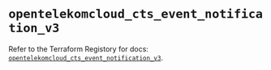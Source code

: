 # `opentelekomcloud_cts_event_notification_v3`

Refer to the Terraform Registory for docs: [`opentelekomcloud_cts_event_notification_v3`](https://www.terraform.io/docs/providers/opentelekomcloud/r/cts_event_notification_v3).

